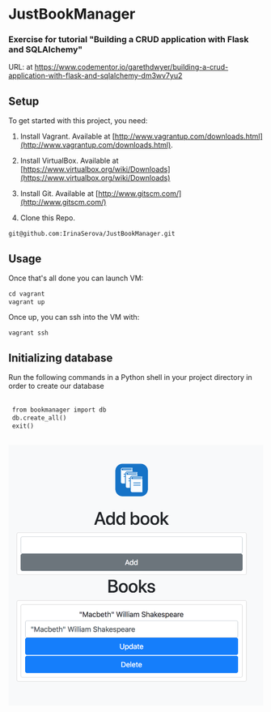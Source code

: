 # JustBookManager

### Exercise for tutorial "Building a CRUD application with Flask and SQLAlchemy" 

URL: at https://www.codementor.io/garethdwyer/building-a-crud-application-with-flask-and-sqlalchemy-dm3wv7yu2



Setup
-----

To get started with this project, you need:


1. Install Vagrant.
  Available at [http://www.vagrantup.com/downloads.html](http://www.vagrantup.com/downloads.html).


2. Install VirtualBox.
  Available at [https://www.virtualbox.org/wiki/Downloads](https://www.virtualbox.org/wiki/Downloads)


3. Install Git.
  Available at [http://www.gitscm.com/](http://www.gitscm.com/)


5. Clone this Repo.

  ```
  git@github.com:IrinaSerova/JustBookManager.git
  
  ```

Usage
-----

Once that's all done you can launch VM:

  ```
  cd vagrant
  vagrant up
  ```
Once up, you can ssh into the VM with:
  ```
  vagrant ssh
  ```

Initializing database
-----
Run the following commands in a Python shell in your project directory in order to create our database 

 ```
  
  from bookmanager import db
  db.create_all()
  exit()
  
  ```
![screenshot](templates/screen.png)

 
 
